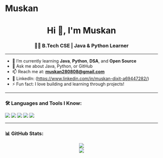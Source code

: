# Muskan
<h1 align="center">Hi 👋, I'm Muskan</h1>
<h3 align="center">👩‍💻 B.Tech CSE | Java & Python Learner </h3>

---

- 🌱 I’m currently learning **Java**, **Python**, **DSA**, and **Open Source**
- 💬 Ask me about Java, Python, or GitHub
- 📫 Reach me at: **muskan280808@gmail.com**
- 🔗 LinkedIn: (https://www.linkedin.com/in/muskan-dixit-a69447282/) <!-- Replace with your actual link -->
- ⚡ Fun fact: I love building and learning through projects!

---

### 🛠️ Languages and Tools I Know:
<p>
  <img src="https://img.shields.io/badge/Java-orange?style=for-the-badge&logo=java" />
  <img src="https://img.shields.io/badge/Python-blue?style=for-the-badge&logo=python" />
  <img src="https://img.shields.io/badge/Git-black?style=for-the-badge&logo=git" />
  <img src="https://img.shields.io/badge/GitHub-black?style=for-the-badge&logo=github" />
  <img src="https://img.shields.io/badge/HTML-red?style=for-the-badge&logo=html5" />
</p>

---

### 📊 GitHub Stats:
<p align="center">
  <img src="https://github-readme-stats.vercel.app/api?username=muskanchauhan&show_icons=true&theme=default" />
  <br/>
  <img src="https://github-readme-streak-stats.herokuapp.com/?user=muskanchauhan" />
</p>

